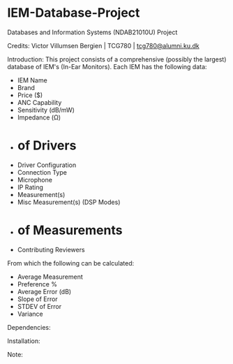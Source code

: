 # IEM-Database-Project
Databases and Information Systems (NDAB21010U) Project

Credits:
Victor Villumsen Bergien | TCG780 | tcg780@alumni.ku.dk

Introduction:
This project consists of a comprehensive (possibly the largest) database of IEM's (In-Ear Monitors).
Each IEM has the following data:

- IEM Name
- Brand
- Price ($)
- ANC Capability
- Sensitivity (dB/mW)
- Impedance (Ω)
- # of Drivers
- Driver Configuration
- Connection Type
- Microphone
- IP Rating	
- Measurement(s)
- Misc Measurement(s) (DSP Modes)
- # of Measurements
- Contributing Reviewers

From which the following can be calculated:

- Average Measurement
- Preference %
- Average  Error (dB)
- Slope of Error
- STDEV of Error
- Variance

Dependencies:

Installation:

Note:
